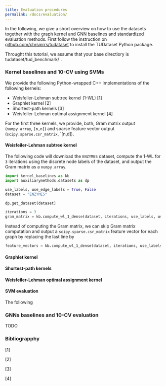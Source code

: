 ```yaml
---
title: Evaluation procedures
permalink: /docs/evaluation/
---
```


In the following, we give a short overview on how to use the datasets together with the graph kernel and GNN baselines and standardized evaluation methods. 
First follow the instruction on [github.com/chrsmrrs/tudataset](https://github.com/chrsmrrs/tudataset) to install the TUDataset Python package. 

Throught this tutorial, we assume that your base directiory is tudataset/tud_benchmark/`.

### Kernel baselines and 10-CV using SVMs

We provide the following Python-wrapped C++ implementations of the following kernels:
- Weisfeiler-Lehman subtree kernel (1-WL) [1]
- Graphlet kernel [2]
- Shortest-path kernels [3]
- Weisfeiler-Lehman optimal assignment kernel [4]


For the  first three kernels, we provide, both, Gram matrix output (`numpy.array`, `[n,n]`) and sparse feature vector output (`scipy.sparse.csr_matrix`, `[n,d]).

#### Weisfeiler-Lehman subtree kernel

The following code will download the `ENZYMES` dataset, compute the 1-WL for `3` iterations using the discrete node labels of the dataset, and output the Gram matrix as a `numpy.array`.

```python
import kernel_baselines as kb
import auxiliarymethods.datasets as dp

use_labels, use_edge_labels = True, False
dataset = "ENZYMES"

dp.get_dataset(dataset)

iterations = 3
gram_matrix = kb.compute_wl_1_dense(dataset, iterations, use_labels, use_edge_labels)
```

Instead of computing the Gram matrix, we can skip Gram matrix computation and output a `scipy.sparse.csr_matrix` feature vector for each graph by replacing the last line by
```python
feature_vectors = kb.compute_wl_1_dense(dataset, iterations, use_labels, use_edge_labels)
```


#### Graphlet kernel

#### Shortest-path kernels

#### Weisfeiler-Lehman optimal assignment kernel


#### SVM evaluation

The following

### GNNs baselines and 10-CV evaluation

TODO



### Bibliograpphy

[1] 

[2]

[3]

[4]